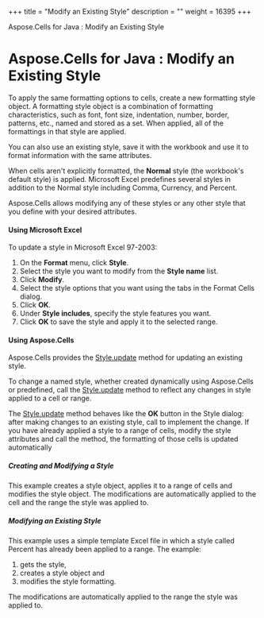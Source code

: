 +++
title = "Modify an Existing Style" 
description = "" 
weight = 16395 
+++

Aspose.Cells for Java : Modify an Existing Style  

# Aspose.Cells for Java : Modify an Existing Style


To apply the same formatting options to cells, create a new formatting style object. A formatting style object is a combination of formatting characteristics, such as font, font size, indentation, number, border, patterns, etc., named and stored as a set. When applied, all of the formattings in that style are applied.

You can also use an existing style, save it with the workbook and use it to format information with the same attributes.

When cells aren't explicitly formatted, the **Normal** style (the workbook's default style) is applied. Microsoft Excel predefines several styles in addition to the Normal style including Comma, Currency, and Percent.

Aspose.Cells allows modifying any of these styles or any other style that you define with your desired attributes.

#### Using Microsoft Excel

To update a style in Microsoft Excel 97-2003:

1.  On the **Format** menu, click **Style**.
2.  Select the style you want to modify from the **Style name** list.
3.  Click **Modify**.
4.  Select the style options that you want using the tabs in the Format Cells dialog.
5.  Click **OK**.
6.  Under **Style includes**, specify the style features you want.
7.  Click **OK** to save the style and apply it to the selected range.

#### Using Aspose.Cells

Aspose.Cells provides the [Style.update](https://apireference.aspose.com/java/cells/com.aspose.cells/style#update()) method for updating an existing style.

To change a named style, whether created dynamically using Aspose.Cells or predefined, call the [Style.update](https://apireference.aspose.com/java/cells/com.aspose.cells/style#update()) method to reflect any changes in style applied to a cell or range.

The [Style.update](https://apireference.aspose.com/java/cells/com.aspose.cells/style#update()) method behaves like the **OK** button in the Style dialog: after making changes to an existing style, call to implement the change. If you have already applied a style to a range of cells, modify the style attributes and call the method, the formatting of those cells is updated automatically

##### Creating and Modifying a Style

This example creates a style object, applies it to a range of cells and modifies the style object. The modifications are automatically applied to the cell and the range the style was applied to.


##### Modifying an Existing Style

This example uses a simple template Excel file in which a style called Percent has already been applied to a range. The example:

1.  gets the style,
2.  creates a style object and
3.  modifies the style formatting.

The modifications are automatically applied to the range the style was applied to.


